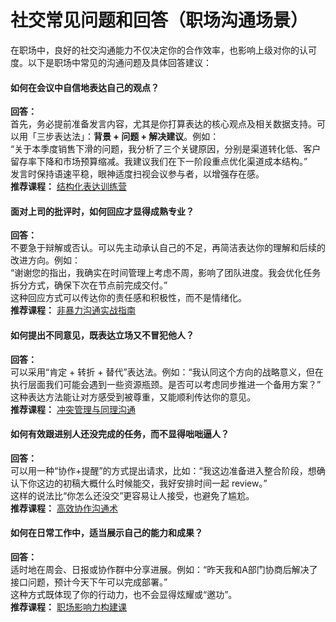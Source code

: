 # 社交常见问题和回答（职场沟通场景）

在职场中，良好的社交沟通能力不仅决定你的合作效率，也影响上级对你的认可度。以下是职场中常见的沟通问题及具体回答建议：

#### 如何在会议中自信地表达自己的观点？

**回答：**  
首先，务必提前准备发言内容，尤其是你打算表达的核心观点及相关数据支持。可以用「三步表达法」：**背景 + 问题 + 解决建议**。例如：  
“关于本季度销售下滑的问题，我分析了三个关键原因，分别是渠道转化低、客户留存率下降和市场预算缩减。我建议我们在下一阶段重点优化渠道成本结构。”  
发言时保持语速平稳，眼神适度扫视会议参与者，以增强存在感。  
**推荐课程：** [结构化表达训练营](https://github.com/)

#### 面对上司的批评时，如何回应才显得成熟专业？

**回答：**  
不要急于辩解或否认。可以先主动承认自己的不足，再简洁表达你的理解和后续的改进方向。例如：  
“谢谢您的指出，我确实在时间管理上考虑不周，影响了团队进度。我会优化任务拆分方式，确保下次在节点前完成交付。”  
这种回应方式可以传达你的责任感和积极性，而不是情绪化。  
**推荐课程：** [非暴力沟通实战指南](https://github.com/)

#### 如何提出不同意见，既表达立场又不冒犯他人？

**回答：**  
可以采用“肯定 + 转折 +
替代”表达法。例如：“我认同这个方向的战略意义，但在执行层面我们可能会遇到一些资源瓶颈。是否可以考虑同步推进一个备用方案？”  
这种表达方法能让对方感受到被尊重，又能顺利传达你的意见。  
**推荐课程：** [冲突管理与同理沟通](https://github.com/)

#### 如何有效跟进别人还没完成的任务，而不显得咄咄逼人？

**回答：**  
可以用一种“协作+提醒”的方式提出请求，比如：“我这边准备进入整合阶段，想确认下你这边的初稿大概什么时候能交，我好安排时间一起
review。”  
这样的说法比“你怎么还没交”更容易让人接受，也避免了尴尬。  
**推荐课程：** [高效协作沟通术](https://github.com/)

#### 如何在日常工作中，适当展示自己的能力和成果？

**回答：**  
适时地在周会、日报或协作群中分享进展。例如：“昨天我和A部门协商后解决了接口问题，预计今天下午可以完成部署。”  
这种方式既体现了你的行动力，也不会显得炫耀或“邀功”。  
**推荐课程：** [职场影响力构建课](https://github.com/)